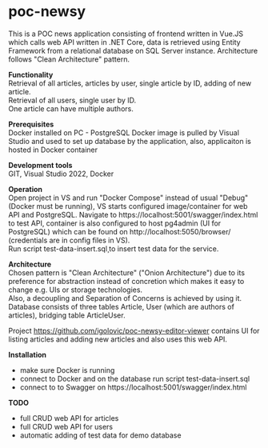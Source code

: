 # poc-newsy
This is a POC news application consisting of frontend written in Vue.JS which calls web API written in .NET Core, data is retrieved using Entity Framework from a relational database on SQL Server instance. Architecture follows "Clean Architecture" pattern.
   
**Functionality**   
Retrieval of all articles, articles by user, single article by ID, adding of new article.   
Retrieval of all users, single user by ID.   
One article can have multiple authors.
   
**Prerequisites**   
Docker installed on PC - PostgreSQL Docker image is pulled by Visual Studio and used to set up database by the application, also, applicaiton is hosted in Docker container   
      
**Development tools**   
GIT, Visual Studio 2022, Docker   
      
**Operation**   
Open project in VS and run "Docker Compose" instead of usual "Debug" (Docker must be running), VS starts configured image/container for web API and PostgreSQL.
Navigate to https://localhost:5001/swagger/index.html to test API, container is also configured to host pg4admin (UI for PostgreSQL) which can be found on http://localhost:5050/browser/ (credentials are in config files in VS).   
Run script test-data-insert.sql¸to insert test data for the service.   
   
**Architecture**  
Chosen pattern is "Clean Architecture" ("Onion Architecture") due to its preference for abstraction instead of concretion which makes it easy to change e.g. UIs or storage technologies.   
Also, a decoupling and Separation of Concerns is achieved by using it.   
Database consists of three tables Article, User (which are authors of articles), bridging table ArticleUser.

Project https://github.com/igolovic/poc-newsy-editor-viewer contains UI for listing articles and adding new articles and also uses this web API.   
   
**Installation**   
- make sure Docker is running
- connect to Docker and on the database run script test-data-insert.sql
- connect to to Swagger on https://localhost:5001/swagger/index.html
   
**TODO**   
- full CRUD web API for articles
- full CRUD web API for users
- automatic adding of test data for demo database
